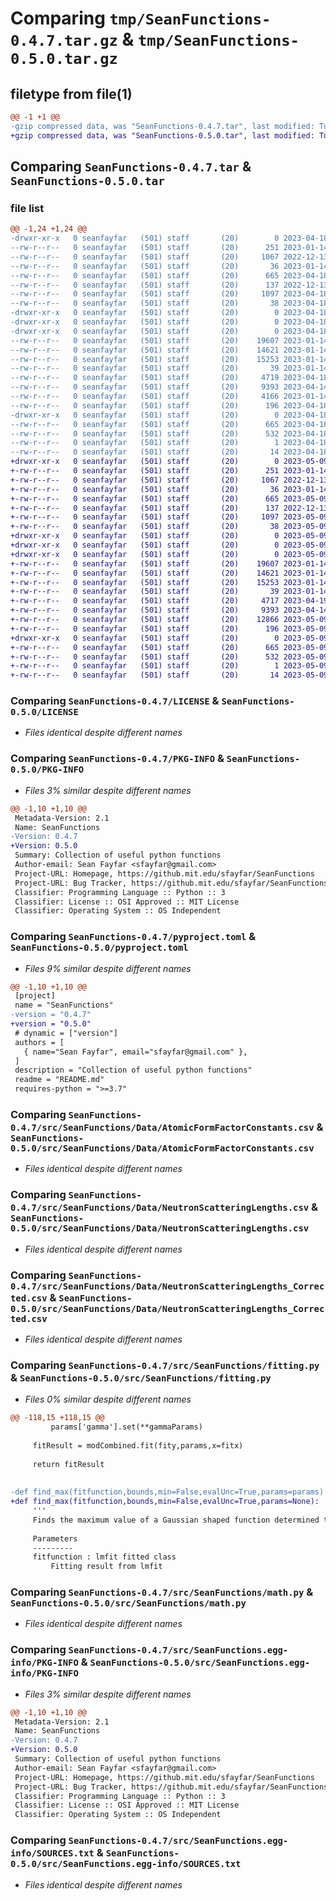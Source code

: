 # Comparing `tmp/SeanFunctions-0.4.7.tar.gz` & `tmp/SeanFunctions-0.5.0.tar.gz`

## filetype from file(1)

```diff
@@ -1 +1 @@
-gzip compressed data, was "SeanFunctions-0.4.7.tar", last modified: Tue Apr 18 20:12:09 2023, max compression
+gzip compressed data, was "SeanFunctions-0.5.0.tar", last modified: Tue May  9 21:50:05 2023, max compression
```

## Comparing `SeanFunctions-0.4.7.tar` & `SeanFunctions-0.5.0.tar`

### file list

```diff
@@ -1,24 +1,24 @@
-drwxr-xr-x   0 seanfayfar   (501) staff       (20)        0 2023-04-18 20:12:09.216758 SeanFunctions-0.4.7/
--rw-r--r--   0 seanfayfar   (501) staff       (20)      251 2023-01-14 21:57:03.000000 SeanFunctions-0.4.7/.gitignore
--rw-r--r--   0 seanfayfar   (501) staff       (20)     1067 2022-12-13 21:48:22.000000 SeanFunctions-0.4.7/LICENSE
--rw-r--r--   0 seanfayfar   (501) staff       (20)       36 2023-01-14 21:57:03.000000 SeanFunctions-0.4.7/MANIFEST.in
--rw-r--r--   0 seanfayfar   (501) staff       (20)      665 2023-04-18 20:12:09.216454 SeanFunctions-0.4.7/PKG-INFO
--rw-r--r--   0 seanfayfar   (501) staff       (20)      137 2022-12-13 21:48:22.000000 SeanFunctions-0.4.7/README.md
--rw-r--r--   0 seanfayfar   (501) staff       (20)     1097 2023-04-18 16:28:59.000000 SeanFunctions-0.4.7/pyproject.toml
--rw-r--r--   0 seanfayfar   (501) staff       (20)       38 2023-04-18 20:12:09.216814 SeanFunctions-0.4.7/setup.cfg
-drwxr-xr-x   0 seanfayfar   (501) staff       (20)        0 2023-04-18 20:12:09.211755 SeanFunctions-0.4.7/src/
-drwxr-xr-x   0 seanfayfar   (501) staff       (20)        0 2023-04-18 20:12:09.214536 SeanFunctions-0.4.7/src/SeanFunctions/
-drwxr-xr-x   0 seanfayfar   (501) staff       (20)        0 2023-04-18 20:12:09.216088 SeanFunctions-0.4.7/src/SeanFunctions/Data/
--rw-r--r--   0 seanfayfar   (501) staff       (20)    19607 2023-01-14 21:57:03.000000 SeanFunctions-0.4.7/src/SeanFunctions/Data/AtomicFormFactorConstants.csv
--rw-r--r--   0 seanfayfar   (501) staff       (20)    14621 2023-01-14 21:57:03.000000 SeanFunctions-0.4.7/src/SeanFunctions/Data/NeutronScatteringLengths.csv
--rw-r--r--   0 seanfayfar   (501) staff       (20)    15253 2023-01-14 21:57:03.000000 SeanFunctions-0.4.7/src/SeanFunctions/Data/NeutronScatteringLengths_Corrected.csv
--rw-r--r--   0 seanfayfar   (501) staff       (20)       39 2023-01-14 21:57:03.000000 SeanFunctions-0.4.7/src/SeanFunctions/__init__.py
--rw-r--r--   0 seanfayfar   (501) staff       (20)     4719 2023-04-18 20:11:26.000000 SeanFunctions-0.4.7/src/SeanFunctions/fitting.py
--rw-r--r--   0 seanfayfar   (501) staff       (20)     9393 2023-04-14 16:08:58.000000 SeanFunctions-0.4.7/src/SeanFunctions/math.py
--rw-r--r--   0 seanfayfar   (501) staff       (20)     4166 2023-01-14 21:57:03.000000 SeanFunctions-0.4.7/src/SeanFunctions/scattering.py
--rw-r--r--   0 seanfayfar   (501) staff       (20)      196 2023-04-18 20:12:09.000000 SeanFunctions-0.4.7/src/SeanFunctions/version.py
-drwxr-xr-x   0 seanfayfar   (501) staff       (20)        0 2023-04-18 20:12:09.215118 SeanFunctions-0.4.7/src/SeanFunctions.egg-info/
--rw-r--r--   0 seanfayfar   (501) staff       (20)      665 2023-04-18 20:12:09.000000 SeanFunctions-0.4.7/src/SeanFunctions.egg-info/PKG-INFO
--rw-r--r--   0 seanfayfar   (501) staff       (20)      532 2023-04-18 20:12:09.000000 SeanFunctions-0.4.7/src/SeanFunctions.egg-info/SOURCES.txt
--rw-r--r--   0 seanfayfar   (501) staff       (20)        1 2023-04-18 20:12:09.000000 SeanFunctions-0.4.7/src/SeanFunctions.egg-info/dependency_links.txt
--rw-r--r--   0 seanfayfar   (501) staff       (20)       14 2023-04-18 20:12:09.000000 SeanFunctions-0.4.7/src/SeanFunctions.egg-info/top_level.txt
+drwxr-xr-x   0 seanfayfar   (501) staff       (20)        0 2023-05-09 21:50:05.133871 SeanFunctions-0.5.0/
+-rw-r--r--   0 seanfayfar   (501) staff       (20)      251 2023-01-14 21:57:03.000000 SeanFunctions-0.5.0/.gitignore
+-rw-r--r--   0 seanfayfar   (501) staff       (20)     1067 2022-12-13 21:48:22.000000 SeanFunctions-0.5.0/LICENSE
+-rw-r--r--   0 seanfayfar   (501) staff       (20)       36 2023-01-14 21:57:03.000000 SeanFunctions-0.5.0/MANIFEST.in
+-rw-r--r--   0 seanfayfar   (501) staff       (20)      665 2023-05-09 21:50:05.133551 SeanFunctions-0.5.0/PKG-INFO
+-rw-r--r--   0 seanfayfar   (501) staff       (20)      137 2022-12-13 21:48:22.000000 SeanFunctions-0.5.0/README.md
+-rw-r--r--   0 seanfayfar   (501) staff       (20)     1097 2023-05-09 21:38:49.000000 SeanFunctions-0.5.0/pyproject.toml
+-rw-r--r--   0 seanfayfar   (501) staff       (20)       38 2023-05-09 21:50:05.133926 SeanFunctions-0.5.0/setup.cfg
+drwxr-xr-x   0 seanfayfar   (501) staff       (20)        0 2023-05-09 21:50:05.128271 SeanFunctions-0.5.0/src/
+drwxr-xr-x   0 seanfayfar   (501) staff       (20)        0 2023-05-09 21:50:05.131547 SeanFunctions-0.5.0/src/SeanFunctions/
+drwxr-xr-x   0 seanfayfar   (501) staff       (20)        0 2023-05-09 21:50:05.133200 SeanFunctions-0.5.0/src/SeanFunctions/Data/
+-rw-r--r--   0 seanfayfar   (501) staff       (20)    19607 2023-01-14 21:57:03.000000 SeanFunctions-0.5.0/src/SeanFunctions/Data/AtomicFormFactorConstants.csv
+-rw-r--r--   0 seanfayfar   (501) staff       (20)    14621 2023-01-14 21:57:03.000000 SeanFunctions-0.5.0/src/SeanFunctions/Data/NeutronScatteringLengths.csv
+-rw-r--r--   0 seanfayfar   (501) staff       (20)    15253 2023-01-14 21:57:03.000000 SeanFunctions-0.5.0/src/SeanFunctions/Data/NeutronScatteringLengths_Corrected.csv
+-rw-r--r--   0 seanfayfar   (501) staff       (20)       39 2023-01-14 21:57:03.000000 SeanFunctions-0.5.0/src/SeanFunctions/__init__.py
+-rw-r--r--   0 seanfayfar   (501) staff       (20)     4717 2023-04-19 13:48:50.000000 SeanFunctions-0.5.0/src/SeanFunctions/fitting.py
+-rw-r--r--   0 seanfayfar   (501) staff       (20)     9393 2023-04-14 16:08:58.000000 SeanFunctions-0.5.0/src/SeanFunctions/math.py
+-rw-r--r--   0 seanfayfar   (501) staff       (20)    12866 2023-05-09 21:48:13.000000 SeanFunctions-0.5.0/src/SeanFunctions/scattering.py
+-rw-r--r--   0 seanfayfar   (501) staff       (20)      196 2023-05-09 21:50:05.000000 SeanFunctions-0.5.0/src/SeanFunctions/version.py
+drwxr-xr-x   0 seanfayfar   (501) staff       (20)        0 2023-05-09 21:50:05.132357 SeanFunctions-0.5.0/src/SeanFunctions.egg-info/
+-rw-r--r--   0 seanfayfar   (501) staff       (20)      665 2023-05-09 21:50:05.000000 SeanFunctions-0.5.0/src/SeanFunctions.egg-info/PKG-INFO
+-rw-r--r--   0 seanfayfar   (501) staff       (20)      532 2023-05-09 21:50:05.000000 SeanFunctions-0.5.0/src/SeanFunctions.egg-info/SOURCES.txt
+-rw-r--r--   0 seanfayfar   (501) staff       (20)        1 2023-05-09 21:50:05.000000 SeanFunctions-0.5.0/src/SeanFunctions.egg-info/dependency_links.txt
+-rw-r--r--   0 seanfayfar   (501) staff       (20)       14 2023-05-09 21:50:05.000000 SeanFunctions-0.5.0/src/SeanFunctions.egg-info/top_level.txt
```

### Comparing `SeanFunctions-0.4.7/LICENSE` & `SeanFunctions-0.5.0/LICENSE`

 * *Files identical despite different names*

### Comparing `SeanFunctions-0.4.7/PKG-INFO` & `SeanFunctions-0.5.0/PKG-INFO`

 * *Files 3% similar despite different names*

```diff
@@ -1,10 +1,10 @@
 Metadata-Version: 2.1
 Name: SeanFunctions
-Version: 0.4.7
+Version: 0.5.0
 Summary: Collection of useful python functions
 Author-email: Sean Fayfar <sfayfar@gmail.com>
 Project-URL: Homepage, https://github.mit.edu/sfayfar/SeanFunctions
 Project-URL: Bug Tracker, https://github.mit.edu/sfayfar/SeanFunctions/issues
 Classifier: Programming Language :: Python :: 3
 Classifier: License :: OSI Approved :: MIT License
 Classifier: Operating System :: OS Independent
```

### Comparing `SeanFunctions-0.4.7/pyproject.toml` & `SeanFunctions-0.5.0/pyproject.toml`

 * *Files 9% similar despite different names*

```diff
@@ -1,10 +1,10 @@
 [project]
 name = "SeanFunctions"
-version = "0.4.7"
+version = "0.5.0"
 # dynamic = ["version"]
 authors = [
   { name="Sean Fayfar", email="sfayfar@gmail.com" },
 ]
 description = "Collection of useful python functions"
 readme = "README.md"
 requires-python = ">=3.7"
```

### Comparing `SeanFunctions-0.4.7/src/SeanFunctions/Data/AtomicFormFactorConstants.csv` & `SeanFunctions-0.5.0/src/SeanFunctions/Data/AtomicFormFactorConstants.csv`

 * *Files identical despite different names*

### Comparing `SeanFunctions-0.4.7/src/SeanFunctions/Data/NeutronScatteringLengths.csv` & `SeanFunctions-0.5.0/src/SeanFunctions/Data/NeutronScatteringLengths.csv`

 * *Files identical despite different names*

### Comparing `SeanFunctions-0.4.7/src/SeanFunctions/Data/NeutronScatteringLengths_Corrected.csv` & `SeanFunctions-0.5.0/src/SeanFunctions/Data/NeutronScatteringLengths_Corrected.csv`

 * *Files identical despite different names*

### Comparing `SeanFunctions-0.4.7/src/SeanFunctions/fitting.py` & `SeanFunctions-0.5.0/src/SeanFunctions/fitting.py`

 * *Files 0% similar despite different names*

```diff
@@ -118,15 +118,15 @@
         params['gamma'].set(**gammaParams)
     
     fitResult = modCombined.fit(fity,params,x=fitx)
     
     return fitResult
 
 
-def find_max(fitfunction,bounds,min=False,evalUnc=True,params=params):
+def find_max(fitfunction,bounds,min=False,evalUnc=True,params=None):
     '''
     Finds the maximum value of a Gaussian shaped function determined through a fit
 
     Parameters
     ---------
     fitfunction : lmfit fitted class
         Fitting result from lmfit
```

### Comparing `SeanFunctions-0.4.7/src/SeanFunctions/math.py` & `SeanFunctions-0.5.0/src/SeanFunctions/math.py`

 * *Files identical despite different names*

### Comparing `SeanFunctions-0.4.7/src/SeanFunctions.egg-info/PKG-INFO` & `SeanFunctions-0.5.0/src/SeanFunctions.egg-info/PKG-INFO`

 * *Files 3% similar despite different names*

```diff
@@ -1,10 +1,10 @@
 Metadata-Version: 2.1
 Name: SeanFunctions
-Version: 0.4.7
+Version: 0.5.0
 Summary: Collection of useful python functions
 Author-email: Sean Fayfar <sfayfar@gmail.com>
 Project-URL: Homepage, https://github.mit.edu/sfayfar/SeanFunctions
 Project-URL: Bug Tracker, https://github.mit.edu/sfayfar/SeanFunctions/issues
 Classifier: Programming Language :: Python :: 3
 Classifier: License :: OSI Approved :: MIT License
 Classifier: Operating System :: OS Independent
```

### Comparing `SeanFunctions-0.4.7/src/SeanFunctions.egg-info/SOURCES.txt` & `SeanFunctions-0.5.0/src/SeanFunctions.egg-info/SOURCES.txt`

 * *Files identical despite different names*

